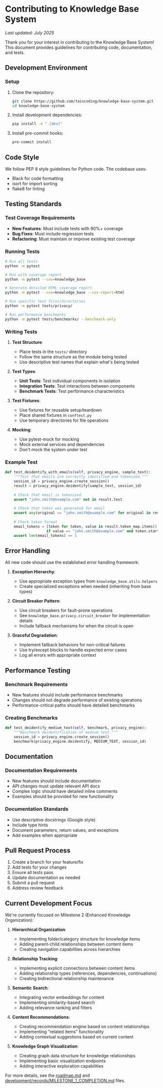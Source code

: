 # Contributing to Knowledge Base System

*Last updated: July 2025*

Thank you for your interest in contributing to the Knowledge Base System! This document provides guidelines for contributing code, documentation, and tests.

## Development Environment

### Setup

1. Clone the repository:
   ```bash
   git clone https://github.com/taiscoding/knowledge-base-system.git
   cd knowledge-base-system
   ```

2. Install development dependencies:
   ```bash
   pip install -e ".[dev]"
   ```

3. Install pre-commit hooks:
   ```bash
   pre-commit install
   ```

## Code Style

We follow PEP 8 style guidelines for Python code. The codebase uses:

- Black for code formatting
- isort for import sorting
- flake8 for linting

## Testing Standards

### Test Coverage Requirements

- **New Features**: Must include tests with 90%+ coverage
- **Bug Fixes**: Must include regression tests
- **Refactoring**: Must maintain or improve existing test coverage

### Running Tests

```bash
# Run all tests
python -m pytest

# Run with coverage report
python -m pytest --cov=knowledge_base

# Generate detailed HTML coverage report
python -m pytest --cov=knowledge_base --cov-report=html

# Run specific test files/directories
python -m pytest tests/privacy/

# Run performance benchmarks
python -m pytest tests/benchmarks/ --benchmark-only
```

### Writing Tests

1. **Test Structure**:
   - Place tests in the `tests/` directory
   - Follow the same structure as the module being tested
   - Use descriptive test names that explain what's being tested

2. **Test Types**:
   - **Unit Tests**: Test individual components in isolation
   - **Integration Tests**: Test interactions between components
   - **Benchmark Tests**: Test performance characteristics

3. **Test Fixtures**:
   - Use fixtures for reusable setup/teardown
   - Place shared fixtures in `conftest.py`
   - Use temporary directories for file operations

4. **Mocking**:
   - Use pytest-mock for mocking
   - Mock external services and dependencies
   - Don't mock the system under test

### Example Test

```python
def test_deidentify_with_emails(self, privacy_engine, sample_text):
    """Test that emails are correctly identified and tokenized."""
    session_id = privacy_engine.create_session()
    result = privacy_engine.deidentify(sample_text, session_id)
    
    # Check that email is tokenized
    assert "john.smith@example.com" not in result.text
    
    # Check that token was generated for email
    assert any(original == "john.smith@example.com" for original in result.token_map.values())
    
    # Check token format
    email_tokens = [token for token, value in result.token_map.items() 
                   if value == "john.smith@example.com" and token.startswith("EMAIL")]
    assert len(email_tokens) == 1
```

## Error Handling

All new code should use the established error handling framework:

1. **Exception Hierarchy**:
   - Use appropriate exception types from `knowledge_base.utils.helpers`
   - Create specialized exceptions when needed (inheriting from base types)

2. **Circuit Breaker Pattern**:
   - Use circuit breakers for fault-prone operations
   - See `knowledge_base.privacy.circuit_breaker` for implementation details
   - Include fallback mechanisms for when the circuit is open

3. **Graceful Degradation**:
   - Implement fallback behaviors for non-critical failures
   - Use try/except blocks to handle expected error cases
   - Log all errors with appropriate context

## Performance Testing

### Benchmark Requirements

- New features should include performance benchmarks
- Changes should not degrade performance of existing operations
- Performance-critical paths should have detailed benchmarks

### Creating Benchmarks

```python
def test_deidentify_medium_text(self, benchmark, privacy_engine):
    """Benchmark deidentification of medium text."""
    session_id = privacy_engine.create_session()
    benchmark(privacy_engine.deidentify, MEDIUM_TEXT, session_id)
```

## Documentation

### Documentation Requirements

- New features should include documentation
- API changes must update relevant API docs
- Complex logic should have detailed inline comments
- Examples should be provided for new functionality

### Documentation Standards

- Use descriptive docstrings (Google style)
- Include type hints
- Document parameters, return values, and exceptions
- Add examples when appropriate

## Pull Request Process

1. Create a branch for your feature/fix
2. Add tests for your changes
3. Ensure all tests pass
4. Update documentation as needed
5. Submit a pull request
6. Address review feedback

## Current Development Focus

We're currently focused on Milestone 2 (Enhanced Knowledge Organization):

1. **Hierarchical Organization**:
   - Implementing folder/category structure for knowledge items
   - Adding parent-child relationships between content items
   - Creating navigation capabilities across hierarchies

2. **Relationship Tracking**:
   - Implementing explicit connections between content items
   - Adding relationship types (references, dependencies, continuations)
   - Creating bidirectional relationship maintenance

3. **Semantic Search**:
   - Integrating vector embeddings for content
   - Implementing similarity-based search
   - Adding relevance ranking and filters

4. **Content Recommendations**:
   - Creating recommendation engine based on content relationships
   - Implementing "related items" functionality
   - Adding contextual suggestions based on current content

5. **Knowledge Graph Visualization**:
   - Creating graph data structure for knowledge relationships
   - Implementing basic visualization endpoints
   - Adding interactive exploration capabilities

For more details, see the [roadmap.md](./roadmap.md) and [development/records/MILESTONE_1_COMPLETION.md](../development/records/MILESTONE_1_COMPLETION.md) files. 